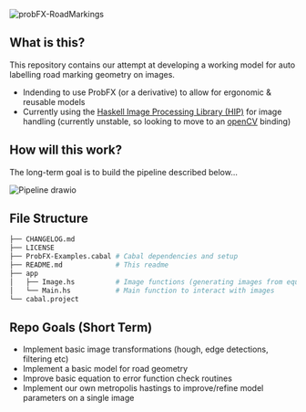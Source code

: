 ![probFX-RoadMarkings](https://user-images.githubusercontent.com/44177991/196529156-eb616529-baff-4b82-b078-9d083787d3cf.png)

## What is this?
This repository contains our attempt at developing a working model for auto labelling road marking geometry on images.
- Indending to use ProbFX (or a derivative) to allow for ergonomic & reusable models
- Currently using the [Haskell Image Processing Library (HIP)](https://github.com/lehins/hip) for image handling (currently unstable, so looking to move to an [openCV](https://opencv.org/) binding)

## How will this work?
The long-term goal is to build the pipeline described below...

![Pipeline drawio](https://user-images.githubusercontent.com/44177991/196542075-0f32ba91-a1d1-4473-98ee-bc60ddd092ee.png)

## File Structure
```bash
├── CHANGELOG.md
├── LICENSE
├── ProbFX-Examples.cabal # Cabal dependencies and setup
├── README.md             # This readme
├── app
│   ├── Image.hs          # Image functions (generating images from equations parameterised by samples from model)
│   └── Main.hs           # Main function to interact with images
└── cabal.project
```

## Repo Goals (Short Term)
- Implement basic image transformations (hough, edge detections, filtering etc)
- Implement a basic model for road geometry
- Improve basic equation to error function check routines
- Implement our own metropolis hastings to improve/refine model parameters on a single image
